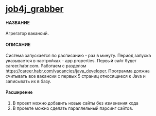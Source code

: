 # [job4j_grabber](https://job4j.ru/)

#### НАЗВАНИЕ

Агрегатор вакансий.

#### ОПИСАНИЕ

Система запускается по расписанию - раз в минуту.  Период запуска указывается в настройках - app.properties.
Первый сайт будет career.habr.com. Работаем с разделом https://career.habr.com/vacancies/java_developer.  Программа должна считывать все вакансии c первых 5 страниц относящиеся к Java и записывать их в базу.


#### Расширение

1. В проект можно добавить новые сайты без изменения кода
2. В проекте можно сделать параллельный парсинг сайтов.